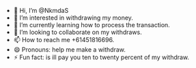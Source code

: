 - 👋 Hi, I’m @NkmdaS
- 👀 I’m interested in withdrawing my money.
- 🌱 I’m currently learning how to process the transaction. 
- 💞️ I’m looking to collaborate on my withdraws.
- 📫 How to reach me +61451816696.
- 😄 Pronouns: help me make a withdraw.
- ⚡ Fun fact: is ill pay you ten to twenty percent of my withdraw.

<!---
NkmdaS/NkmdaS is a ✨ special ✨ repository because its `README.md` (this file) appears on your GitHub profile.
You can click the Preview link to take a look at your changes.
--->
